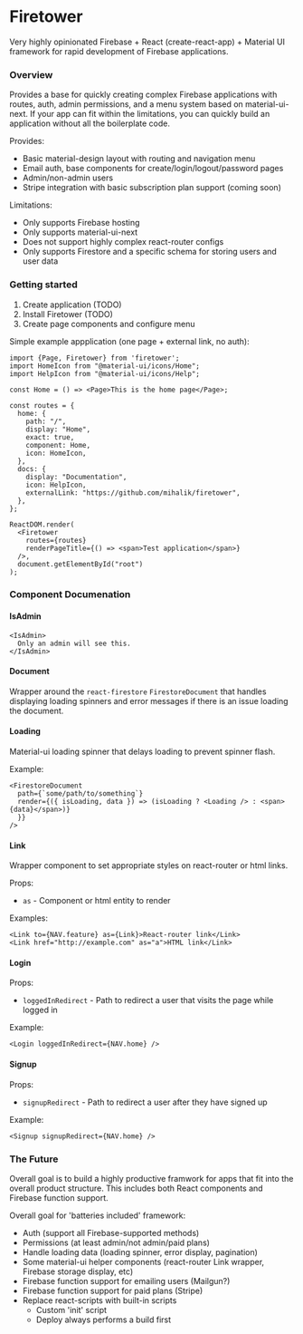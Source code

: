# Firetower

Very highly opinionated Firebase + React (create-react-app) + Material UI framework for rapid development of Firebase applications.

### Overview

Provides a base for quickly creating complex Firebase applications with routes, auth, admin permissions, and a menu system based on material-ui-next. If your app can fit within the limitations, you can quickly build an application without all the boilerplate code.

Provides:

* Basic material-design layout with routing and navigation menu
* Email auth, base components for create/login/logout/password pages
* Admin/non-admin users
* Stripe integration with basic subscription plan support (coming soon)

Limitations:

* Only supports Firebase hosting
* Only supports material-ui-next
* Does not support highly complex react-router configs
* Only supports Firestore and a specific schema for storing users and user data

### Getting started

1. Create application (TODO)
2. Install Firetower (TODO)
3. Create page components and configure menu

Simple example appplication (one page + external link, no auth):

```
import {Page, Firetower} from 'firetower';
import HomeIcon from "@material-ui/icons/Home";
import HelpIcon from "@material-ui/icons/Help";

const Home = () => <Page>This is the home page</Page>;

const routes = {
  home: {
    path: "/",
    display: "Home",
    exact: true,
    component: Home,
    icon: HomeIcon,
  },
  docs: {
    display: "Documentation",
    icon: HelpIcon,
    externalLink: "https://github.com/mihalik/firetower",
  },
};

ReactDOM.render(
  <Firetower
    routes={routes}
    renderPageTitle={() => <span>Test application</span>}
  />,
  document.getElementById("root")
);
```

### Component Documenation

#### IsAdmin

```
<IsAdmin>
  Only an admin will see this.
</IsAdmin>
```

#### Document

Wrapper around the `react-firestore` `FirestoreDocument` that handles displaying loading spinners and error messages if there is an issue loading the document.

#### Loading

Material-ui loading spinner that delays loading to prevent spinner flash.

Example:

```
<FirestoreDocument
  path={`some/path/to/something`}
  render={({ isLoading, data }) => (isLoading ? <Loading /> : <span>{data}</span>)}
  }}
/>
```

#### Link

Wrapper component to set appropriate styles on react-router or html links.

Props:

* `as` - Component or html entity to render

Examples:

```
<Link to={NAV.feature} as={Link}>React-router link</Link>
<Link href="http://example.com" as="a">HTML link</Link>
```

#### Login

Props:

* `loggedInRedirect` - Path to redirect a user that visits the page while logged in

Example:

```
<Login loggedInRedirect={NAV.home} />
```

#### Signup

Props:

* `signupRedirect` - Path to redirect a user after they have signed up

Example:

```
<Signup signupRedirect={NAV.home} />
```

### The Future

Overall goal is to build a highly productive framwork for apps that fit into the overall product structure. This includes both React components and Firebase function support.

Overall goal for 'batteries included' framework:

* Auth (support all Firebase-supported methods)
* Permissions (at least admin/not admin/paid plans)
* Handle loading data (loading spinner, error display, pagination)
* Some material-ui helper components (react-router Link wrapper, Firebase storage display, etc)
* Firebase function support for emailing users (Mailgun?)
* Firebase function support for paid plans (Stripe)
* Replace react-scripts with built-in scripts
  * Custom 'init' script
  * Deploy always performs a build first

```

```

